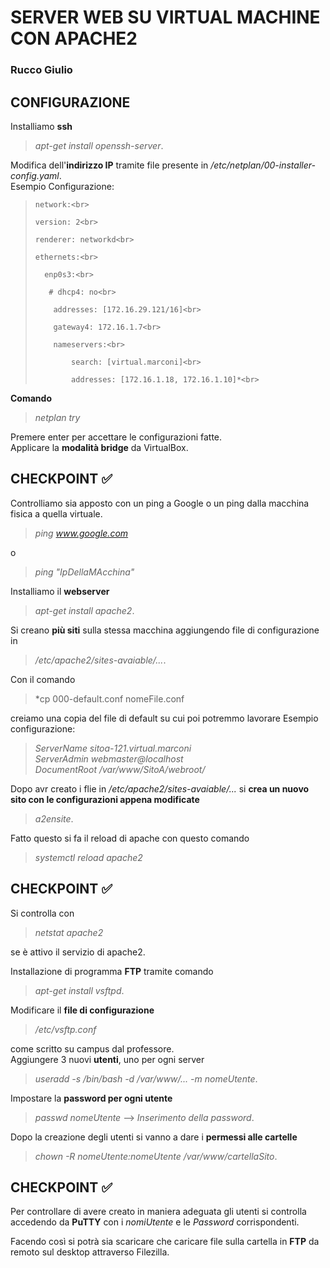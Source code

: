 # SERVER WEB SU VIRTUAL MACHINE CON APACHE2
### Rucco Giulio

## CONFIGURAZIONE
Installiamo **ssh** 
>*apt-get install openssh-server*.<br>

Modifica dell'**indirizzo IP** tramite file presente in */etc/netplan/00-installer-config.yaml*.<br>
Esempio Configurazione:<br>
>
>
>     network:<br>
>
>     version: 2<br>
>
>     renderer: networkd<br>
>
>     ethernets:<br>
>
>       enp0s3:<br>
>
>        # dhcp4: no<br>
>
>         addresses: [172.16.29.121/16]<br>
>
>         gateway4: 172.16.1.7<br>
>
>         nameservers:<br>
>
>             search: [virtual.marconi]<br>
>
>             addresses: [172.16.1.18, 172.16.1.10]*<br>



**Comando** 
>*netplan try*

Premere enter per accettare le configurazioni fatte.<br>
Applicare la **modalità bridge** da VirtualBox.<br>

## CHECKPOINT :white_check_mark:
Controlliamo sia apposto con un ping a Google o un ping dalla macchina fisica a quella virtuale.
>*ping www.google.com*

o 
>*ping "IpDellaMAcchina"*

Installiamo il **webserver** 
>*apt-get install apache2*.<br>

Si creano **più siti** sulla stessa macchina aggiungendo file di configurazione in 
>*/etc/apache2/sites-avaiable/...*.<br>

Con il comando
>*cp 000-default.conf nomeFile.conf

creiamo una copia del file di default su cui poi potremmo lavorare
Esempio configurazione:<br>
>*ServerName sitoa-121.virtual.marconi<br>
ServerAdmin webmaster@localhost<br>
DocumentRoot /var/www/SitoA/webroot/*

Dopo avr creato i flie in */etc/apache2/sites-avaiable/...* si **crea un nuovo sito con le configurazioni appena modificate**
>*a2ensite*.<br>

Fatto questo si fa il reload di apache con questo comando<br>
>*systemctl reload apache2*

## CHECKPOINT :white_check_mark:
Si controlla con
>*netstat apache2*

se è attivo il servizio di apache2.<br>

Installazione di programma **FTP** tramite comando 
>*apt-get install vsftpd*.<br>

Modificare il **file di configurazione** 
>*/etc/vsftp.conf* 

come scritto su campus dal professore.<br>
Aggiungere 3 nuovi **utenti**, uno per ogni server 
>*useradd -s /bin/bash -d /var/www/... -m nomeUtente*.<br>

Impostare la **password per ogni utente** 
>*passwd nomeUtente* --> *Inserimento della password*.<br>

Dopo la creazione degli utenti si vanno a dare i **permessi alle cartelle** 
>*chown -R nomeUtente:nomeUtente /var/www/cartellaSito*.<br>

## CHECKPOINT :white_check_mark:
Per controllare di avere creato in maniera adeguata gli utenti si controlla accedendo da **PuTTY** con i *nomiUtente* e le *Password* corrispondenti.

Facendo così si potrà sia scaricare che caricare file sulla cartella in **FTP** da remoto sul desktop attraverso Filezilla.<br>
